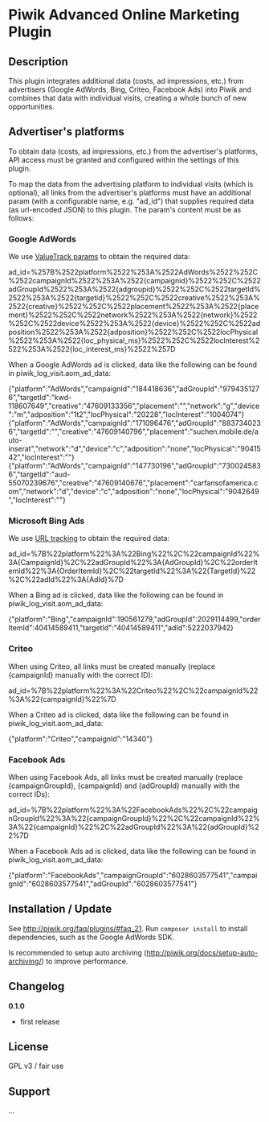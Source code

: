 # Piwik Advanced Online Marketing Plugin 

## Description

This plugin integrates additional data (costs, ad impressions, etc.) from advertisers (Google AdWords, Bing, Criteo, 
Facebook Ads) into Piwik and combines that data with individual visits, creating a whole bunch of new opportunities.


## Advertiser's platforms

To obtain data (costs, ad impressions, etc.) from the advertiser's platforms, API access must be granted and configured
within the settings of this plugin.

To map the data from the advertising platform to individual visits (which is optional), all links from the advertiser's 
platforms must have an additional param (with a configurable name, e.g. "ad_id") that supplies required data 
(as url-encoded JSON) to this plugin. The param's content must be as follows:


### Google AdWords

We use [ValueTrack params](https://support.google.com/adwords/answer/2375447?hl=en) to obtain the required data:

ad_id=%257B%2522platform%2522%253A%2522AdWords%2522%252C%2522campaignId%2522%253A%2522{campaignid}%2522%252C%2522adGroupId%2522%253A%2522{adgroupid}%2522%252C%2522targetId%2522%253A%2522{targetid}%2522%252C%2522creative%2522%253A%2522{creative}%2522%252C%2522placement%2522%253A%2522{placement}%2522%252C%2522network%2522%253A%2522{network}%2522%252C%2522device%2522%253A%2522{device}%2522%252C%2522adposition%2522%253A%2522{adposition}%2522%252C%2522locPhysical%2522%253A%2522{loc_physical_ms}%2522%252C%2522locInterest%2522%253A%2522{loc_interest_ms}%2522%257D

When a Google AdWords ad is clicked, data like the following can be found in piwik_log_visit.aom_ad_data:

{"platform":"AdWords","campaignId":"184418636","adGroupId":"9794351276","targetId":"kwd-118607649","creative":"47609133356","placement":"","network":"g","device":"m","adposition":"1t2","locPhysical":"20228","locInterest":"1004074"}
{"platform":"AdWords","campaignId":"171096476","adGroupId":"8837340236","targetId":"","creative":"47609140796","placement":"suchen.mobile.de/auto-inserat","network":"d","device":"c","adposition":"none","locPhysical":"9041542","locInterest":""}
{"platform":"AdWords","campaignId":"147730196","adGroupId":"7300245836","targetId":"aud-55070239676","creative":"47609140676","placement":"carfansofamerica.com","network":"d","device":"c","adposition":"none","locPhysical":"9042649","locInterest":""}


### Microsoft Bing Ads

We use [URL tracking](http://help.bingads.microsoft.com/apex/index/3/en-us/51091) to obtain the required data:

ad_id=%7B%22platform%22%3A%22Bing%22%2C%22campaignId%22%3A{CampaignId}%2C%22adGroupId%22%3A{AdGroupId}%2C%22orderItemId%22%3A{OrderItemId}%2C%22targetId%22%3A%22{TargetId}%22%2C%22adId%22%3A{AdId}%7D

When a Bing ad is clicked, data like the following can be found in piwik_log_visit.aom_ad_data:

{"platform":"Bing","campaignId":190561279,"adGroupId":2029114499,"orderItemId":40414589411,"targetId":"40414589411","adId":5222037942}


### Criteo

When using Criteo, all links must be created manually (replace {campaignId} manually with the correct ID):

ad_id=%7B%22platform%22%3A%22Criteo%22%2C%22campaignId%22%3A%22{campaignId}%22%7D

When a Criteo ad is clicked, data like the following can be found in piwik_log_visit.aom_ad_data:

{"platform":"Criteo","campaignId":"14340"}


### Facebook Ads

When using Facebook Ads, all links must be created manually (replace {campaignGroupId}, {campaignId} and {adGroupId} manually with the correct IDs):

ad_id=%7B%22platform%22%3A%22FacebookAds%22%2C%22campaignGroupId%22%3A%22{campaignGroupId}%22%2C%22campaignId%22%3A%22{campaignId}%22%2C%22adGroupId%22%3A%22{adGroupId}%22%7D

When a Facebook Ads ad is clicked, data like the following can be found in piwik_log_visit.aom_ad_data:

{"platform":"FacebookAds","campaignGroupId":"6028603577541","campaignId":"6028603577541","adGroupId":"6028603577541"}


## Installation / Update

See http://piwik.org/faq/plugins/#faq_21.
Run ``composer install`` to install dependencies, such as the Google AdWords SDK.

Is recommended to setup auto archiving (http://piwik.org/docs/setup-auto-archiving/) to improve performance.


## Changelog

__0.1.0__
* first release


## License

GPL v3 / fair use


## Support

...

